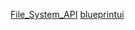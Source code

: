 [File_System_API](https://developer.mozilla.org/ja/docs/Web/API/File_System_API)
[blueprintui](https://blueprintjs.com/docs/)
